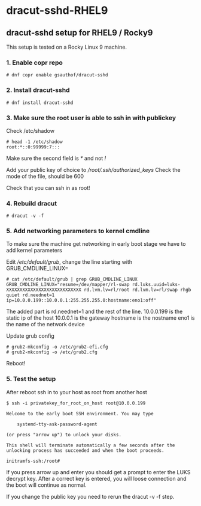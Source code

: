 # dracut-sshd-RHEL9
## dracut-sshd setup for RHEL9 / Rocky9
This setup is tested on a Rocky Linux 9 machine.

### 1. Enable copr repo
```
# dnf copr enable gsauthof/dracut-sshd
```

### 2. Install dracut-sshd
```
# dnf install dracut-sshd
```

### 3. Make sure the root user is able to ssh in with publickey

Check /etc/shadow
```
# head -1 /etc/shadow
root:*::0:99999:7:::
```
Make sure the second field is _*_ and not _!_

Add your public key of choice to */root/.ssh/authorized_keys*
Check the mode of the file, should be 600

Check that you can ssh in as root!

### 4. Rebuild dracut
```
# dracut -v -f
```

### 5. Add networking parameters to kernel cmdline
To make sure the machine get networking in early boot stage we have to add kernel parameters

Edit */etc/default/grub*, change the line starting with GRUB_CMDLINE_LINUX=

```
# cat /etc/default/grub | grep GRUB_CMDLINE_LINUX
GRUB_CMDLINE_LINUX="resume=/dev/mapper/rl-swap rd.luks.uuid=luks-XXXXXXXXXXXXXXXXXXXXXXXXXXXX rd.lvm.lv=rl/root rd.lvm.lv=rl/swap rhgb quiet rd.neednet=1 ip=10.0.0.199::10.0.0.1:255.255.255.0:hostname:eno1:off"
```

The added part is rd.neednet=1 and the rest of the line.
10.0.0.199 is the static ip of the host
10.0.0.1 is the gateway
hostname is the nostname
eno1 is the name of the network device

Update grub config
```
# grub2-mkconfig -o /etc/grub2-efi.cfg
# grub2-mkconfig -o /etc/grub2.cfg
```

Reboot!

### 5. Test the setup
After reboot ssh in to your host as root from another host

```
$ ssh -i privatekey_for_root_on_host root@10.0.0.199

Welcome to the early boot SSH environment. You may type
￼
￼   systemd-tty-ask-password-agent
￼
(or press "arrow up") to unlock your disks.

This shell will terminate automatically a few seconds after the
unlocking process has succeeded and when the boot proceeds.  ￼

initramfs-ssh:/root# 
```

If you press arrow up and enter you should get a prompt to enter the LUKS decrypt key. After a correct key is entered, you will loose connection and the boot will continue as normal.

If you change the public key you need to rerun the dracut -v -f step.

